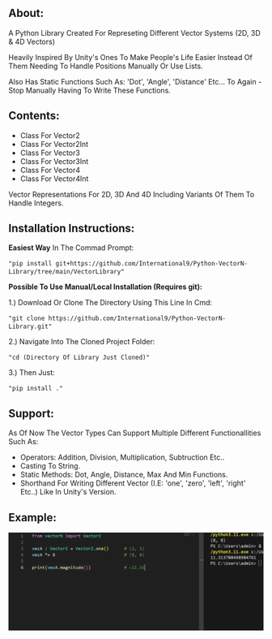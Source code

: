 About:
-
A Python Library Created For Represeting Different Vector Systems (2D, 3D & 4D Vectors)

Heavily Inspired By Unity's Ones To Make People's Life Easier Instead Of Them Needing To Handle Positions Manually Or Use Lists.

Also Has Static Functions Such As: 'Dot', 'Angle', 'Distance' Etc... To Again - Stop Manually Having To Write These Functions.

Contents:
-
- Class For Vector2
- Class For Vector2Int
- Class For Vector3
- Class For Vector3Int
- Class For Vector4
- Class For Vector4Int

Vector Representations For 2D, 3D And 4D Including Variants Of Them To Handle Integers.


Installation Instructions:
-

**Easiest Way**
  In The Commad Prompt: 
  
    "pip install git+https://github.com/International9/Python-VectorN-Library/tree/main/VectorLibrary"
    

**Possible To Use Manual/Local Installation (Requires git):**

  1.) Download Or Clone The Directory Using This Line In Cmd: 
  
    "git clone https://github.com/International9/Python-VectorN-Library.git"
  
  2.) Navigate Into The Cloned Project Folder:

    "cd (Directory Of Library Just Cloned)"

  3.) Then Just:

    "pip install ."


Support:
-
As Of Now The Vector Types Can Support Multiple Different Functionallities Such As:
- Operators: Addition, Division, Multiplication, Subtruction Etc..
- Casting To String.
- Static Methods: Dot, Angle, Distance, Max And Min Functions.
- Shorthand For Writing Different Vector (I.E: 'one', 'zero', 'left', 'right' Etc..) Like In Unity's Version.

Example:
-
![alt-text](https://github.com/International9/Python-VectorN-Library/blob/main/VectorLibrary/Images/Screenshot%202025-02-01%20190153.png)
